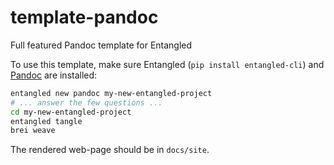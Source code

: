 # template-pandoc
Full featured Pandoc template for Entangled

To use this template, make sure Entangled (`pip install entangled-cli`) and [Pandoc](https://pandoc.org/) are installed:

```bash
entangled new pandoc my-new-entangled-project
# ... answer the few questions ...
cd my-new-entangled-project
entangled tangle
brei weave
```

The rendered web-page should be in `docs/site`.
